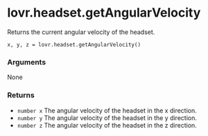 <!--
category: reference
-->

lovr.headset.getAngularVelocity
===

Returns the current angular velocity of the headset.

    x, y, z = lovr.headset.getAngularVelocity()

### Arguments

None

### Returns

- `number x` The angular velocity of the headset in the x direction.
- `number y` The angular velocity of the headset in the y direction.
- `number z` The angular velocity of the headset in the z direction.
